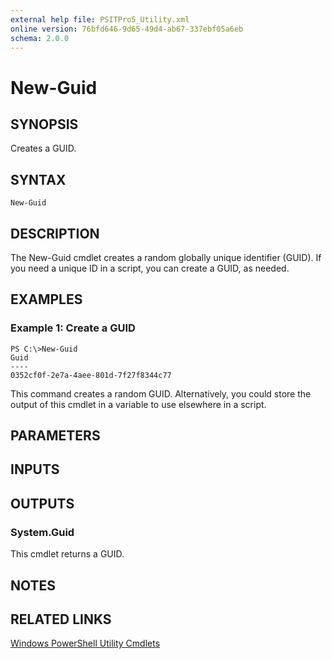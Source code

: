 ```yaml
---
external help file: PSITPro5_Utility.xml
online version: 76bfd646-9d65-49d4-ab67-337ebf05a6eb
schema: 2.0.0
---
```


# New-Guid
## SYNOPSIS
Creates a GUID.

## SYNTAX

```
New-Guid
```

## DESCRIPTION
The New-Guid cmdlet creates a random globally unique identifier (GUID).
If you need a unique ID in a script, you can create a GUID, as needed.

## EXAMPLES

### Example 1: Create a GUID
```
PS C:\>New-Guid
Guid
----
0352cf0f-2e7a-4aee-801d-7f27f8344c77
```

This command creates a random GUID.
Alternatively, you could store the output of this cmdlet in a variable to use elsewhere in a script.

## PARAMETERS

## INPUTS

## OUTPUTS

### System.Guid
This cmdlet returns a GUID.

## NOTES

## RELATED LINKS

[Windows PowerShell Utility Cmdlets](76bfd646-9d65-49d4-ab67-337ebf05a6eb)

